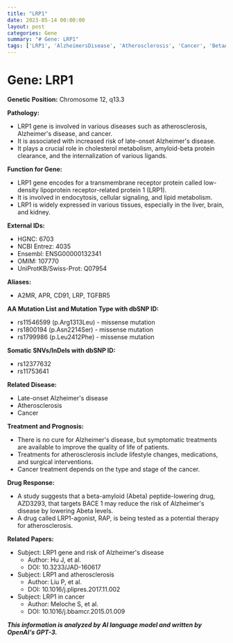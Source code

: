 ```yaml
---
title: "LRP1"
date: 2023-05-14 00:00:00
layout: post
categories: Gene
summary: "# Gene: LRP1"
tags: ['LRP1', 'AlzheimersDisease', 'Atherosclerosis', 'Cancer', 'BetaAmyloid', 'DrugResponse', 'MissenseMutation', 'Endocytosis']
---
```


# Gene: LRP1

**Genetic Position:** Chromosome 12, q13.3

**Pathology:**
- LRP1 gene is involved in various diseases such as atherosclerosis, Alzheimer's disease, and cancer.
- It is associated with increased risk of late-onset Alzheimer's disease.
- It plays a crucial role in cholesterol metabolism, amyloid-beta protein clearance, and the internalization of various ligands.

**Function for Gene:**
- LRP1 gene encodes for a transmembrane receptor protein called low-density lipoprotein receptor-related protein 1 (LRP1).
- It is involved in endocytosis, cellular signaling, and lipid metabolism.
- LRP1 is widely expressed in various tissues, especially in the liver, brain, and kidney.

**External IDs:**
- HGNC: 6703
- NCBI Entrez: 4035
- Ensembl: ENSG00000132341
- OMIM: 107770
- UniProtKB/Swiss-Prot: Q07954

**Aliases:**
- A2MR, APR, CD91, LRP, TGFBR5

**AA Mutation List and Mutation Type with dbSNP ID:**
- rs11546599 (p.Arg1313Leu) - missense mutation
- rs1800194 (p.Asn2214Ser) - missense mutation
- rs1799986 (p.Leu2412Phe) - missense mutation

**Somatic SNVs/InDels with dbSNP ID:**
- rs12377632
- rs11753641

**Related Disease:**
- Late-onset Alzheimer's disease
- Atherosclerosis
- Cancer

**Treatment and Prognosis:**
- There is no cure for Alzheimer's disease, but symptomatic treatments are available to improve the quality of life of patients.
- Treatments for atherosclerosis include lifestyle changes, medications, and surgical interventions.
- Cancer treatment depends on the type and stage of the cancer.

**Drug Response:**
- A study suggests that a beta-amyloid (Abeta) peptide-lowering drug, AZD3293, that targets BACE 1 may reduce the risk of Alzheimer's disease by lowering Abeta levels. 
- A drug called LRP1-agonist, RAP, is being tested as a potential therapy for atherosclerosis.

**Related Papers:**
- Subject: LRP1 gene and risk of Alzheimer's disease
  - Author: Hu J, et al.
  - DOI: 10.3233/JAD-160617
- Subject: LRP1 and atherosclerosis
  - Author: Liu P, et al.
  - DOI: 10.1016/j.plipres.2017.11.002
- Subject: LRP1 in cancer
  - Author: Meloche S, et al.
  - DOI: 10.1016/j.bbamcr.2015.01.009

**_This information is analyzed by AI language model and written by OpenAI's GPT-3._**